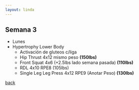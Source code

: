 ```yaml
---
layout: linda
---
```


## Semana 3
  - Lunes
  - Hypertrophy Lower Body
    - Activación de gluteos c/liga
    - Hip Thrust 4x12 mismo peso **(150lbs)**
    - Front Squat 4x6 (+2.5lbs lado semana pasada) **(110lbs)**
    - RDL 4x10 RPE8 (105lbs)
    - Single Leg Leg Press 4x12 RPE9 (Anotar Peso) **(130lbs)**


[back](./linda_menu)
